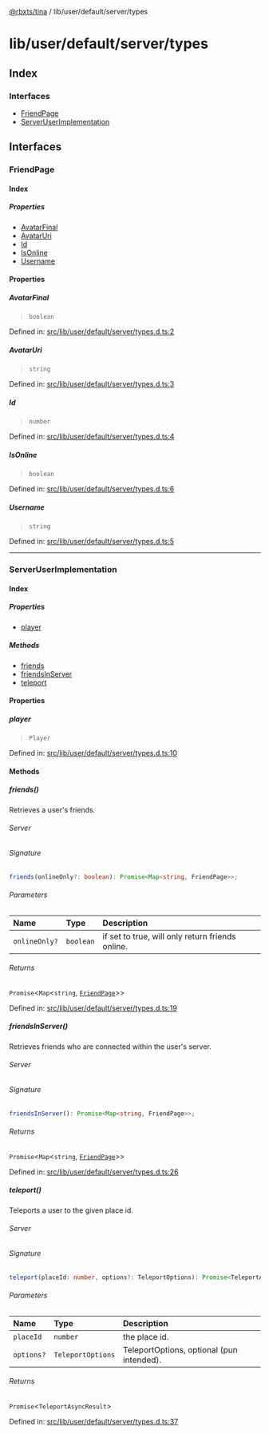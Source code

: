 [@rbxts/tina](modules.md) / lib/user/default/server/types

# lib/user/default/server/types

## Index

### Interfaces

- [FriendPage](lib_user_default_server_types.md#friendpage)
- [ServerUserImplementation](lib_user_default_server_types.md#serveruserimplementation)

## Interfaces

### FriendPage

#### Index

##### Properties

- [AvatarFinal](lib_user_default_server_types.md#avatarfinal)
- [AvatarUri](lib_user_default_server_types.md#avataruri)
- [Id](lib_user_default_server_types.md#id)
- [IsOnline](lib_user_default_server_types.md#isonline)
- [Username](lib_user_default_server_types.md#username)

#### Properties

##### AvatarFinal

> `boolean`

Defined in: [src/lib/user/default/server/types.d.ts:2](https://github.com/AetherInteractiveLtd/Tina/blob/7f2c41e/src/lib/user/default/server/types.d.ts#L2)

##### AvatarUri

> `string`

Defined in: [src/lib/user/default/server/types.d.ts:3](https://github.com/AetherInteractiveLtd/Tina/blob/7f2c41e/src/lib/user/default/server/types.d.ts#L3)

##### Id

> `number`

Defined in: [src/lib/user/default/server/types.d.ts:4](https://github.com/AetherInteractiveLtd/Tina/blob/7f2c41e/src/lib/user/default/server/types.d.ts#L4)

##### IsOnline

> `boolean`

Defined in: [src/lib/user/default/server/types.d.ts:6](https://github.com/AetherInteractiveLtd/Tina/blob/7f2c41e/src/lib/user/default/server/types.d.ts#L6)

##### Username

> `string`

Defined in: [src/lib/user/default/server/types.d.ts:5](https://github.com/AetherInteractiveLtd/Tina/blob/7f2c41e/src/lib/user/default/server/types.d.ts#L5)

---

### ServerUserImplementation

#### Index

##### Properties

- [player](lib_user_default_server_types.md#player)

##### Methods

- [friends](lib_user_default_server_types.md#friends)
- [friendsInServer](lib_user_default_server_types.md#friendsinserver)
- [teleport](lib_user_default_server_types.md#teleport)

#### Properties

##### player

> `Player`

Defined in: [src/lib/user/default/server/types.d.ts:10](https://github.com/AetherInteractiveLtd/Tina/blob/7f2c41e/src/lib/user/default/server/types.d.ts#L10)

#### Methods

##### friends()

Retrieves a user's friends.

###### Server

###### Signature

```ts
friends(onlineOnly?: boolean): Promise<Map<string, FriendPage>>;
```

###### Parameters

| Name          | Type      | Description                                      |
| :------------ | :-------- | :----------------------------------------------- |
| `onlineOnly?` | `boolean` | if set to true, will only return friends online. |

###### Returns

`Promise`\<`Map`\<`string`, [`FriendPage`](lib_user_default_server_types.md#friendpage)\>\>

Defined in: [src/lib/user/default/server/types.d.ts:19](https://github.com/AetherInteractiveLtd/Tina/blob/7f2c41e/src/lib/user/default/server/types.d.ts#L19)

##### friendsInServer()

Retrieves friends who are connected within the user's server.

###### Server

###### Signature

```ts
friendsInServer(): Promise<Map<string, FriendPage>>;
```

###### Returns

`Promise`\<`Map`\<`string`, [`FriendPage`](lib_user_default_server_types.md#friendpage)\>\>

Defined in: [src/lib/user/default/server/types.d.ts:26](https://github.com/AetherInteractiveLtd/Tina/blob/7f2c41e/src/lib/user/default/server/types.d.ts#L26)

##### teleport()

Teleports a user to the given place id.

###### Server

###### Signature

```ts
teleport(placeId: number, options?: TeleportOptions): Promise<TeleportAsyncResult>;
```

###### Parameters

| Name       | Type              | Description                               |
| :--------- | :---------------- | :---------------------------------------- |
| `placeId`  | `number`          | the place id.                             |
| `options?` | `TeleportOptions` | TeleportOptions, optional (pun intended). |

###### Returns

`Promise`\<`TeleportAsyncResult`\>

Defined in: [src/lib/user/default/server/types.d.ts:37](https://github.com/AetherInteractiveLtd/Tina/blob/7f2c41e/src/lib/user/default/server/types.d.ts#L37)
